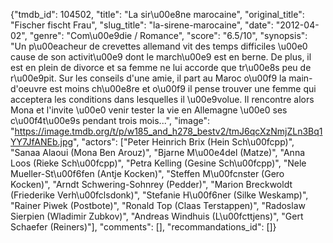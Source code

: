 {"tmdb_id": 104502, "title": "La sir\u00e8ne marocaine", "original_title": "Fischer fischt Frau", "slug_title": "la-sirene-marocaine", "date": "2012-04-02", "genre": "Com\u00e9die / Romance", "score": "6.5/10", "synopsis": "Un p\u00eacheur de crevettes allemand vit des temps difficiles \u00e0 cause de son activit\u00e9 dont le march\u00e9 est en berne. De plus, il est en plein de divorce et sa femme ne lui accorde que tr\u00e8s peu de r\u00e9pit. Sur les conseils d'une amie, il part au Maroc o\u00f9 la main-d'oeuvre est moins ch\u00e8re et o\u00f9 il pense trouver une femme qui acceptera les conditions dans lesquelles il \u00e9volue. Il rencontre alors Mona et l'invite \u00e0 venir tester la vie en Allemagne \u00e0 ses c\u00f4t\u00e9s pendant trois mois...", "image": "https://image.tmdb.org/t/p/w185_and_h278_bestv2/tmJ6qcXzNmjZLn3Bq1YY7JfANEb.jpg", "actors": ["Peter Heinrich Brix (Hein Sch\u00fcpp)", "Sanaa Alaoui (Mona Ben Arouz)", "Bjarne M\u00e4del (Matze)", "Anna Loos (Rieke Sch\u00fcpp)", "Petra Kelling (Gesine Sch\u00fcpp)", "Nele Mueller-St\u00f6fen (Antje Kocken)", "Steffen M\u00fcnster (Gero Kocken)", "Arndt Schwering-Sohnrey (Pedder)", "Marion Breckwoldt (Friederike Verh\u00fclsdonk)", "Stefanie H\u00f6ner (Silke Weskamp)", "Rainer Piwek (Postbote)", "Ronald Top (Claas Terstappen)", "Radoslaw Sierpien (Wladimir Zubkov)", "Andreas Windhuis (L\u00fcttjens)", "Gert Schaefer (Reiners)"], "comments": [], "recommandations_id": []}